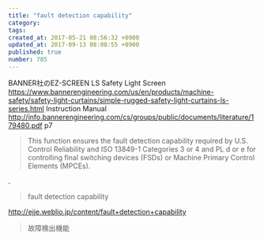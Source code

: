 ```yaml
---
title: "fault detection capability"
category: 
tags: 
created_at: 2017-05-21 08:56:32 +0900
updated_at: 2017-09-13 08:08:55 +0900
published: true
number: 785
---
```


BANNER社のEZ-SCREEN LS Safety Light Screen
https://www.bannerengineering.com/us/en/products/machine-safety/safety-light-curtains/simple-rugged-safety-light-curtains-ls-series.html
Instruction Manual
http://info.bannerengineering.com/cs/groups/public/documents/literature/179480.pdf
p7

>  This function ensures the fault detection capability
required by U.S. Control Reliability and ISO 13849-1 Categories 3 or 4 and PL d or e for controlling final switching devices
(FSDs) or Machine Primary Control Elements (MPCEs).

.

> fault detection capability

http://ejje.weblio.jp/content/fault+detection+capability
> 故障検出機能

